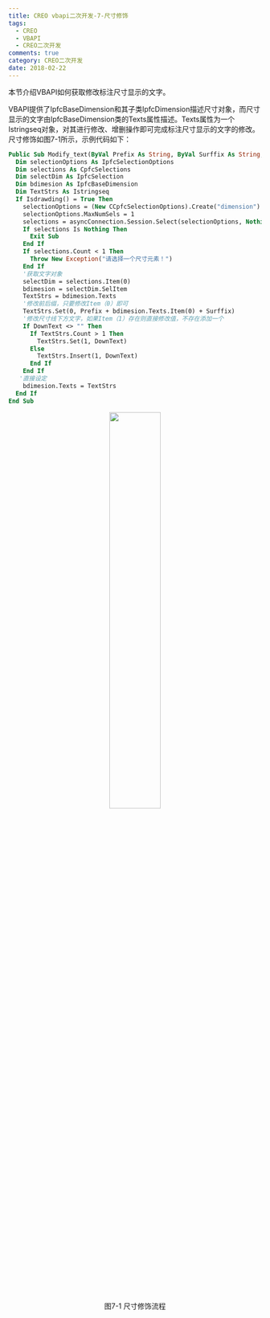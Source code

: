 ```yaml
---
title: CREO vbapi二次开发-7-尺寸修饰
tags:
  - CREO
  - VBAPI
  - CREO二次开发
comments: true
category: CREO二次开发
date: 2018-02-22
---
```


本节介绍VBAPI如何获取修改标注尺寸显示的文字。

VBAPI提供了IpfcBaseDimension和其子类IpfcDimension描述尺寸对象，而尺寸显示的文字由IpfcBaseDimension类的Texts属性描述。Texts属性为一个Istringseq对象，对其进行修改、增删操作即可完成标注尺寸显示的文字的修改。尺寸修饰如图7-1所示，示例代码如下：

```vb
Public Sub Modify_text(ByVal Prefix As String, ByVal Surffix As String, ByVal DownText As String)
  Dim selectionOptions As IpfcSelectionOptions
  Dim selections As CpfcSelections
  Dim selectDim As IpfcSelection
  Dim bdimesion As IpfcBaseDimension
  Dim TextStrs As Istringseq
  If Isdrawding() = True Then
    selectionOptions = (New CCpfcSelectionOptions).Create("dimension")
    selectionOptions.MaxNumSels = 1
    selections = asyncConnection.Session.Select(selectionOptions, Nothing)
    If selections Is Nothing Then
      Exit Sub
    End If
    If selections.Count < 1 Then
      Throw New Exception("请选择一个尺寸元素！")
    End If
    '获取文字对象
    selectDim = selections.Item(0)
    bdimesion = selectDim.SelItem
    TextStrs = bdimesion.Texts
    '修改前后缀，只要修改Item（0）即可
    TextStrs.Set(0, Prefix + bdimesion.Texts.Item(0) + Surffix)
    '修改尺寸线下方文字，如果Item（1）存在则直接修改值，不存在添加一个
    If DownText <> "" Then
      If TextStrs.Count > 1 Then
        TextStrs.Set(1, DownText)
      Else
        TextStrs.Insert(1, DownText)
      End If
    End If
   '直接设定
    bdimesion.Texts = TextStrs
  End If
End Sub
```

<div align="center">
    <img src="/img/proe/vbapi7.1.png" style="width:45%" align="center"/>
    <p>图7-1 尺寸修饰流程</p>
</div>